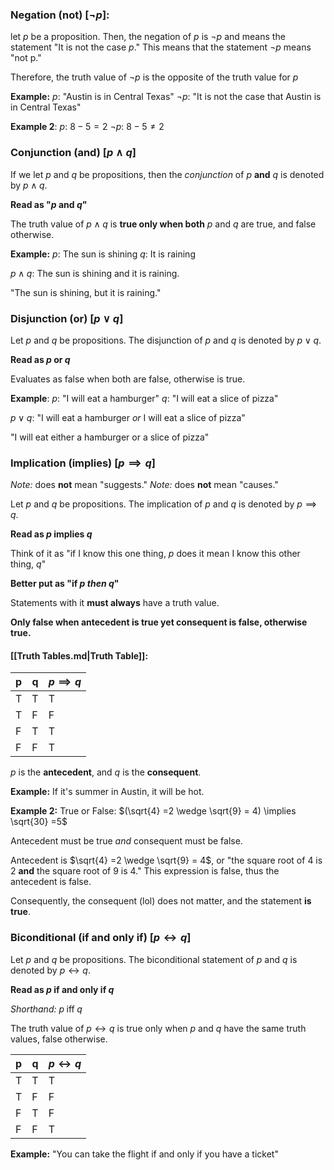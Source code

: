 ### Negation (not) \[$\neg p$\]:

let $p$ be a proposition. Then, the negation of $p$ is $\neg p$ and means the statement "It is not the case $p$." This means that the statement $\neg p$ means "not p."

Therefore, the truth value of $\neg p$ is the opposite of the truth value for $p$

**Example:**
$p$: "Austin is in Central Texas"
$\neg p$: "It is not the case that Austin is in Central Texas"

**Example 2**:
$p$: $8-5=2$
$\neg p$: $8-5\neq2$

### Conjunction (and) \[$p\wedge q$\]

If we let $p$ and $q$ be propositions, then the _conjunction_ of $p$ **and** $q$ is denoted by $p\wedge q$.

**Read as "$p$ and $q$"**

The truth value of $p\wedge q$ is **true only when both** $p$ and $q$ are true, and false otherwise.

**Example:**
$p$: The sun is shining
$q$: It is raining

$p\wedge q$: The sun is shining and it is raining.

"The sun is shining, but it is raining."

### Disjunction (or) \[$p\vee q$\]

Let $p$ and $q$ be propositions. The disjunction of $p$ and $q$ is denoted by $p\vee q$.

**Read as $p$ or $q$**

Evaluates as false when both are false, otherwise is true.

**Example**:
$p$: "I will eat a hamburger"
$q$: "I will eat a slice of pizza"

$p\vee q$: "I will eat a hamburger _or_ I will eat a slice of pizza"

"I will eat either a hamburger or a slice of pizza"

### Implication (implies) \[$p \implies q$\]

_Note:_ does **not** mean "suggests."
_Note:_ does **not** mean "causes."

Let $p$ and $q$ be propositions. The implication of $p$ and $q$ is denoted by $p\implies q$.

**Read as $p$ implies $q$**

Think of it as "if I know this one thing, $p$ does it mean I know this other thing, $q$"

**Better put as "if $p$ _then_ $q$"**

Statements with it **must always** have a truth value.

**Only false when antecedent is true yet consequent is false, otherwise true.**

#### [[Truth Tables.md|Truth Table]]:

| p   | q   | $p\implies q$ |
| --- | --- | ------------- |
| T   | T   | T             |
| T   | F   | F             |
| F   | T   | T             |
| F   | F   | T             |

$p$ is the **antecedent**, and $q$ is the **consequent**.

**Example:**
If it's summer in Austin, it will be hot.

**Example 2:**
True or False:
$(\sqrt{4} =2 \wedge  \sqrt{9} = 4) \implies \sqrt{30} =5$

Antecedent must be true _and_ consequent must be false.

Antecedent is $\sqrt{4} =2 \wedge  \sqrt{9} = 4$, or "the square root of 4 is 2 **and** the square root of 9 is 4." This expression is false, thus the antecedent is false.

Consequently, the consequent (lol) does not matter, and the statement **is true**.

### Biconditional (if and only if) \[$p \leftrightarrow q$\]

Let $p$ and $q$ be propositions. The biconditional statement of $p$ and $q$ is denoted by $p \leftrightarrow q$.

**Read as $p$ if and only if $q$**

_Shorthand:_ $p\; \mathrm{iff}\; q$

The truth value of $p \leftrightarrow q$ is true only when $p$ and $q$ have the same truth values, false otherwise.

| p   | q   | $p\leftrightarrow q$ |
| --- | --- | -------------------- |
| T   | T   | T                    |
| T   | F   | F                    |
| F   | T   | F                    |
| F   | F   | T                    |

**Example:**
"You can take the flight if and only if you have a ticket"
